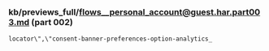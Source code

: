 ### kb/previews_full/flows__personal_account@guest.har.part003.md (part 002)

```md
locator\",\"consent-banner-preferences-option-analytics_
```

```
